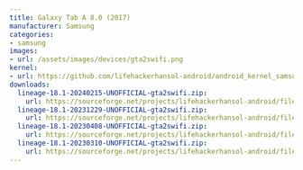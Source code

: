 ```yaml
---
title: Galaxy Tab A 8.0 (2017)
manufacturer: Samsung
categories:
- samsung
images:
- url: /assets/images/devices/gta2swifi.png
kernel:
- url: https://github.com/lifehackerhansol-android/android_kernel_samsung_msm8937
downloads:
  lineage-18.1-20240215-UNOFFICIAL-gta2swifi.zip:
    url: https://sourceforge.net/projects/lifehackerhansol-android/files/lineage/release//gta2swifi/lineage-18.1-20240215-UNOFFICIAL-gta2swifi.zip
  lineage-18.1-20231229-UNOFFICIAL-gta2swifi.zip:
    url: https://sourceforge.net/projects/lifehackerhansol-android/files/lineage/release//gta2swifi/lineage-18.1-20231229-UNOFFICIAL-gta2swifi.zip
  lineage-18.1-20230408-UNOFFICIAL-gta2swifi.zip:
    url: https://sourceforge.net/projects/lifehackerhansol-android/files/lineage/release//gta2swifi/lineage-18.1-20230408-UNOFFICIAL-gta2swifi.zip
  lineage-18.1-20230310-UNOFFICIAL-gta2swifi.zip:
    url: https://sourceforge.net/projects/lifehackerhansol-android/files/lineage/release//gta2swifi/lineage-18.1-20230310-UNOFFICIAL-gta2swifi.zip
---
```


